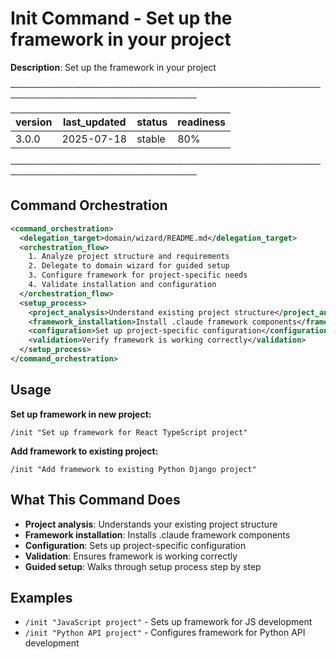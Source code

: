 # Init Command - Set up the framework in your project

**Description**: Set up the framework in your project

────────────────────────────────────────────────────────────────────────────────

| version | last_updated | status | readiness |
|---------|--------------|--------|----------|
| 3.0.0   | 2025-07-18   | stable | 80%      |

────────────────────────────────────────────────────────────────────────────────

## Command Orchestration

```xml
<command_orchestration>
  <delegation_target>domain/wizard/README.md</delegation_target>
  <orchestration_flow>
    1. Analyze project structure and requirements
    2. Delegate to domain wizard for guided setup
    3. Configure framework for project-specific needs
    4. Validate installation and configuration
  </orchestration_flow>
  <setup_process>
    <project_analysis>Understand existing project structure</project_analysis>
    <framework_installation>Install .claude framework components</framework_installation>
    <configuration>Set up project-specific configuration</configuration>
    <validation>Verify framework is working correctly</validation>
  </setup_process>
</command_orchestration>
```

## Usage

**Set up framework in new project:**
```
/init "Set up framework for React TypeScript project"
```

**Add framework to existing project:**
```
/init "Add framework to existing Python Django project"
```

## What This Command Does

- **Project analysis**: Understands your existing project structure
- **Framework installation**: Installs .claude framework components
- **Configuration**: Sets up project-specific configuration
- **Validation**: Ensures framework is working correctly
- **Guided setup**: Walks through setup process step by step

## Examples

- `/init "JavaScript project"` - Sets up framework for JS development
- `/init "Python API project"` - Configures framework for Python API development